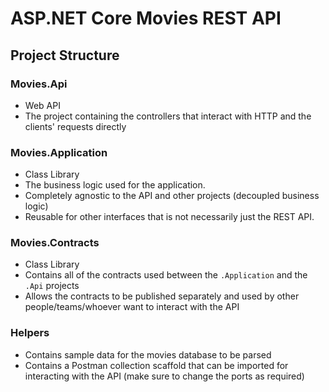 # ASP.NET Core Movies REST API

## Project Structure

### Movies.Api

- Web API
- The project containing the controllers that interact with HTTP and the clients' requests directly

### Movies.Application

- Class Library
- The business logic used for the application.
- Completely agnostic to the API and other projects (decoupled business logic)
- Reusable for other interfaces that is not necessarily just the REST API.

### Movies.Contracts

- Class Library
- Contains all of the contracts used between the `.Application` and the `.Api` projects
- Allows the contracts to be published separately and used by other people/teams/whoever want to interact with the API

### Helpers

- Contains sample data for the movies database to be parsed
- Contains a Postman collection scaffold that can be imported for interacting with the API (make sure to change the ports as required)